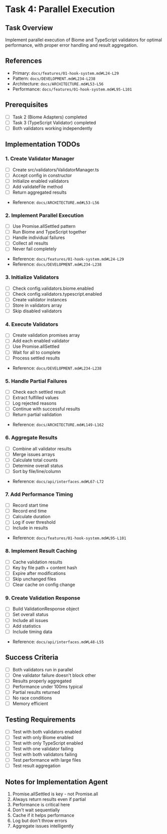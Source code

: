 # Task 4: Parallel Execution

## Task Overview
Implement parallel execution of Biome and TypeScript validators for optimal performance, with proper error handling and result aggregation.

## References
- Primary: `docs/features/01-hook-system.md#L24-L29`
- Pattern: `docs/DEVELOPMENT.md#L234-L238`
- Architecture: `docs/ARCHITECTURE.md#L53-L56`
- Performance: `docs/features/01-hook-system.md#L95-L101`

## Prerequisites
- [ ] Task 2 (Biome Adapters) completed
- [ ] Task 3 (TypeScript Validator) completed
- [ ] Both validators working independently

## Implementation TODOs

### 1. Create Validator Manager
- [ ] Create src/validators/ValidatorManager.ts
- [ ] Accept config in constructor
- [ ] Initialize enabled validators
- [ ] Add validateFile method
- [ ] Return aggregated results
- Reference: `docs/ARCHITECTURE.md#L53-L56`

### 2. Implement Parallel Execution
- [ ] Use Promise.allSettled pattern
- [ ] Run Biome and TypeScript together
- [ ] Handle individual failures
- [ ] Collect all results
- [ ] Never fail completely
- Reference: `docs/features/01-hook-system.md#L24-L29`
- Reference: `docs/DEVELOPMENT.md#L234-L238`

### 3. Initialize Validators
- [ ] Check config.validators.biome.enabled
- [ ] Check config.validators.typescript.enabled
- [ ] Create validator instances
- [ ] Store in validators array
- [ ] Skip disabled validators

### 4. Execute Validators
- [ ] Create validation promises array
- [ ] Add each enabled validator
- [ ] Use Promise.allSettled
- [ ] Wait for all to complete
- [ ] Process settled results
- Reference: `docs/DEVELOPMENT.md#L234-L238`

### 5. Handle Partial Failures
- [ ] Check each settled result
- [ ] Extract fulfilled values
- [ ] Log rejected reasons
- [ ] Continue with successful results
- [ ] Return partial validation
- Reference: `docs/ARCHITECTURE.md#L149-L162`

### 6. Aggregate Results
- [ ] Combine all validator results
- [ ] Merge issues arrays
- [ ] Calculate total counts
- [ ] Determine overall status
- [ ] Sort by file/line/column
- Reference: `docs/api/interfaces.md#L67-L72`

### 7. Add Performance Timing
- [ ] Record start time
- [ ] Record end time
- [ ] Calculate duration
- [ ] Log if over threshold
- [ ] Include in results
- Reference: `docs/features/01-hook-system.md#L95-L101`

### 8. Implement Result Caching
- [ ] Cache validation results
- [ ] Key by file path + content hash
- [ ] Expire after modifications
- [ ] Skip unchanged files
- [ ] Clear cache on config change

### 9. Create Validation Response
- [ ] Build ValidationResponse object
- [ ] Set overall status
- [ ] Include all issues
- [ ] Add statistics
- [ ] Include timing data
- Reference: `docs/api/interfaces.md#L48-L55`

## Success Criteria
- [ ] Both validators run in parallel
- [ ] One validator failure doesn't block other
- [ ] Results properly aggregated
- [ ] Performance under 100ms typical
- [ ] Partial results returned
- [ ] No race conditions
- [ ] Memory efficient

## Testing Requirements
- [ ] Test with both validators enabled
- [ ] Test with only Biome enabled
- [ ] Test with only TypeScript enabled
- [ ] Test with one validator failing
- [ ] Test with both validators failing
- [ ] Test performance with large files
- [ ] Test result aggregation

## Notes for Implementation Agent
1. Promise.allSettled is key - not Promise.all
2. Always return results even if partial
3. Performance is critical here
4. Don't wait sequentially
5. Cache if it helps performance
6. Log but don't throw errors
7. Aggregate issues intelligently